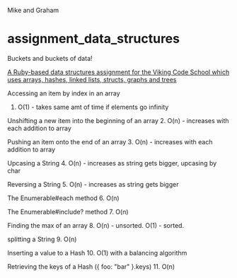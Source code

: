 Mike and Graham

# assignment_data_structures
Buckets and buckets of data!

[A Ruby-based data structures assignment for the Viking Code School which uses arrays, hashes, linked lists, structs, graphs and trees](http://www.vikingcodeschool.com)

Accessing an item by index in an array
1. O(1) - takes same amt of time if elements go infinity

Unshifting a new item into the beginning of an array
2. O(n) - increases with each addition to array

Pushing an item onto the end of an array
3. O(n) - increases with each addition to array

Upcasing a String
4. O(n) - increases as string gets bigger, upcasing by char

Reversing a String
5. O(n) - increases as string gets bigger

The Enumerable#each method
6. O(n)

The Enumerable#include? method
7. O(n)

Finding the max of an array
8. O(n) - unsorted. O(1) - sorted.

splitting a String
9. O(n)

Inserting a value to a Hash
10. O(1) with a balancing algorithm

Retrieving the keys of a Hash ({ foo: "bar" }.keys)
11. O(n)
